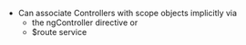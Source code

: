 * Can associate Controllers with scope objects implicitly via 
  - the ngController directive or 
  - $route service
